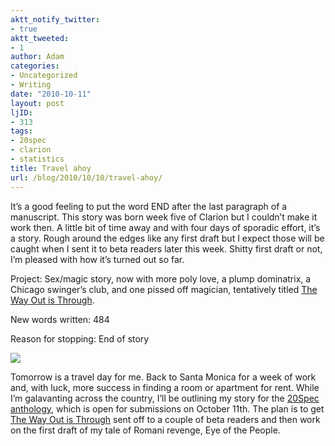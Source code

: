 ```yaml
---
aktt_notify_twitter:
- true
aktt_tweeted:
- 1
author: Adam
categories:
- Uncategorized
- Writing
date: "2010-10-11"
layout: post
ljID:
- 313
tags:
- 20spec
- clarion
- statistics
title: Travel ahoy
url: /blog/2010/10/10/travel-ahoy/
---
```

It&#8217;s a good feeling to put the word END after the last paragraph of a manuscript. This story was born week five of Clarion but I couldn&#8217;t make it work then. A little bit of time away and with four days of sporadic effort, it&#8217;s a story. Rough around the edges like any first draft but I expect those will be caught when I sent it to beta readers later this week. Shitty first draft or not, I&#8217;m pleased with how it&#8217;s turned out so far.

Project: Sex/magic story, now with more poly love, a plump dominatrix, a Chicago swinger&#8217;s club, and one pissed off magician, tentatively titled <span style="text-decoration: underline;">The Way Out is Through</span>.

New words written: 484

Reason for stopping: End of story

![](1)

Tomorrow is a travel day for me. Back to Santa Monica for a week of work and, with luck, more success in finding a room or apartment for rent. While I&#8217;m galavanting across the country, I&#8217;ll be outlining my story for the [20Spec anthology](2), which is open for submissions on October 11th. The plan is to get <span style="text-decoration: underline;">The Way Out is Through</span> sent off to a couple of beta readers and then work on the first draft of my tale of Romani revenge, Eye of the People.

 [1]: http://picometer.writertopia.com/words=4042&target=4000
 [2]: http://wingsliftingwide.wordpress.com/2010/09/14/advance-notice-20spec-anthology/
